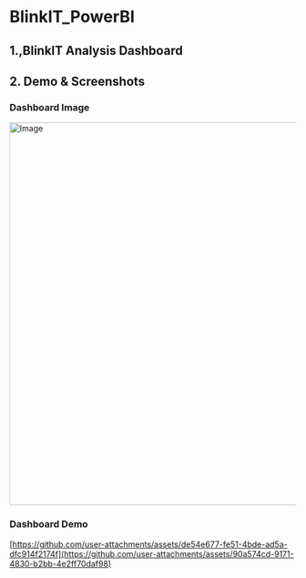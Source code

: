 # BlinkIT_PowerBI

## 1.,BlinkIT Analysis Dashboard
   
   
## 2. Demo & Screenshots

   ### Dashboard Image
   <img width="1213" height="671" alt="Image" src="https://github.com/user-attachments/assets/83fa3ad8-1831-4f7c-967a-fb71f7a87c29" />
   
   ### Dashboard Demo
   [https://github.com/user-attachments/assets/de54e677-fe51-4bde-ad5a-dfc914f2174f](https://github.com/user-attachments/assets/90a574cd-9171-4830-b2bb-4e2ff70daf98)
